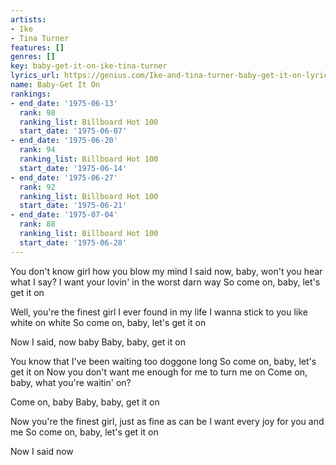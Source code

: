 ```yaml
---
artists:
- Ike
- Tina Turner
features: []
genres: []
key: baby-get-it-on-ike-tina-turner
lyrics_url: https://genius.com/Ike-and-tina-turner-baby-get-it-on-lyrics
name: Baby-Get It On
rankings:
- end_date: '1975-06-13'
  rank: 98
  ranking_list: Billboard Hot 100
  start_date: '1975-06-07'
- end_date: '1975-06-20'
  rank: 94
  ranking_list: Billboard Hot 100
  start_date: '1975-06-14'
- end_date: '1975-06-27'
  rank: 92
  ranking_list: Billboard Hot 100
  start_date: '1975-06-21'
- end_date: '1975-07-04'
  rank: 88
  ranking_list: Billboard Hot 100
  start_date: '1975-06-28'
---
```

You don't know girl how you blow my mind
I said now, baby, won't you hear what I say?
I want your lovin' in the worst darn way
So come on, baby, let's get it on

Well, you're the finest girl I ever found in my life
I wanna stick to you like white on white
So come on, baby, let's get it on

Now I said, now baby
Baby, baby, get it on

You know that I've been waiting too doggone long
So come on, baby, let's get it on
Now you don't want me enough for me to turn me on
Come on, baby, what you're waitin' on?

Come on, baby
Baby, baby, get it on

Now you're the finest girl, just as fine as can be
I want every joy for you and me
So come on, baby, let's get it on

Now I said now

